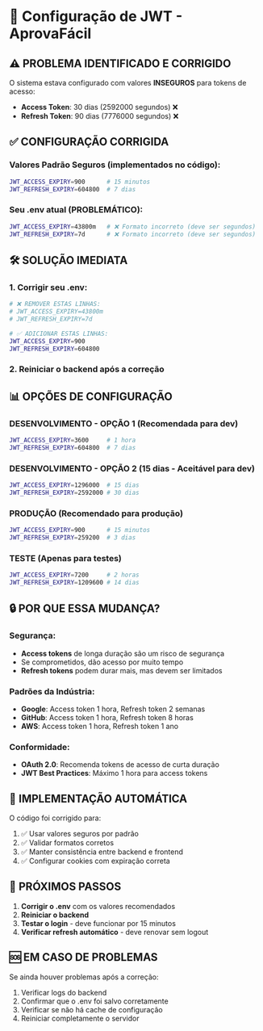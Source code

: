 # 🔐 Configuração de JWT - AprovaFácil

## ⚠️ **PROBLEMA IDENTIFICADO E CORRIGIDO**

O sistema estava configurado com valores **INSEGUROS** para tokens de acesso:
- **Access Token**: 30 dias (2592000 segundos) ❌
- **Refresh Token**: 90 dias (7776000 segundos) ❌

## ✅ **CONFIGURAÇÃO CORRIGIDA**

### **Valores Padrão Seguros (implementados no código):**
```bash
JWT_ACCESS_EXPIRY=900      # 15 minutos
JWT_REFRESH_EXPIRY=604800  # 7 dias
```

### **Seu .env atual (PROBLEMÁTICO):**
```bash
JWT_ACCESS_EXPIRY=43800m   # ❌ Formato incorreto (deve ser segundos)
JWT_REFRESH_EXPIRY=7d      # ❌ Formato incorreto (deve ser segundos)
```

## 🛠️ **SOLUÇÃO IMEDIATA**

### **1. Corrigir seu .env:**
```bash
# ❌ REMOVER ESTAS LINHAS:
# JWT_ACCESS_EXPIRY=43800m
# JWT_REFRESH_EXPIRY=7d

# ✅ ADICIONAR ESTAS LINHAS:
JWT_ACCESS_EXPIRY=900
JWT_REFRESH_EXPIRY=604800
```

### **2. Reiniciar o backend após a correção**

## 📊 **OPÇÕES DE CONFIGURAÇÃO**

### **DESENVOLVIMENTO - OPÇÃO 1 (Recomendada para dev)**
```bash
JWT_ACCESS_EXPIRY=3600     # 1 hora
JWT_REFRESH_EXPIRY=604800  # 7 dias
```

### **DESENVOLVIMENTO - OPÇÃO 2 (15 dias - Aceitável para dev)**
```bash
JWT_ACCESS_EXPIRY=1296000  # 15 dias
JWT_REFRESH_EXPIRY=2592000 # 30 dias
```

### **PRODUÇÃO (Recomendado para produção)**
```bash
JWT_ACCESS_EXPIRY=900      # 15 minutos
JWT_REFRESH_EXPIRY=259200  # 3 dias
```

### **TESTE (Apenas para testes)**
```bash
JWT_ACCESS_EXPIRY=7200     # 2 horas
JWT_REFRESH_EXPIRY=1209600 # 14 dias
```

## 🔒 **POR QUE ESSA MUDANÇA?**

### **Segurança:**
- **Access tokens** de longa duração são um risco de segurança
- Se comprometidos, dão acesso por muito tempo
- **Refresh tokens** podem durar mais, mas devem ser limitados

### **Padrões da Indústria:**
- **Google**: Access token 1 hora, Refresh token 2 semanas
- **GitHub**: Access token 1 hora, Refresh token 8 horas
- **AWS**: Access token 1 hora, Refresh token 1 ano

### **Conformidade:**
- **OAuth 2.0**: Recomenda tokens de acesso de curta duração
- **JWT Best Practices**: Máximo 1 hora para access tokens

## 🚀 **IMPLEMENTAÇÃO AUTOMÁTICA**

O código foi corrigido para:
1. ✅ Usar valores seguros por padrão
2. ✅ Validar formatos corretos
3. ✅ Manter consistência entre backend e frontend
4. ✅ Configurar cookies com expiração correta

## 📝 **PRÓXIMOS PASSOS**

1. **Corrigir o .env** com os valores recomendados
2. **Reiniciar o backend**
3. **Testar o login** - deve funcionar por 15 minutos
4. **Verificar refresh automático** - deve renovar sem logout

## 🆘 **EM CASO DE PROBLEMAS**

Se ainda houver problemas após a correção:
1. Verificar logs do backend
2. Confirmar que o .env foi salvo corretamente
3. Verificar se não há cache de configuração
4. Reiniciar completamente o servidor

